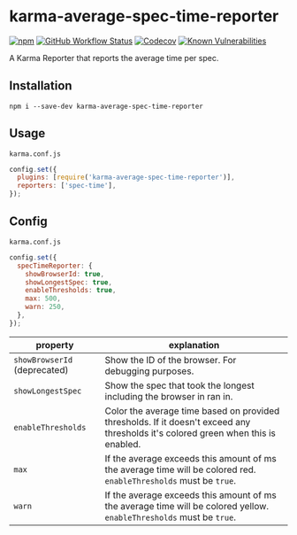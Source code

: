 # karma-average-spec-time-reporter

[![npm](https://img.shields.io/npm/v/karma-average-spec-time-reporter?style=flat-square)](https://www.npmjs.com/package/karma-average-spec-time-reporter)
[![GitHub Workflow Status](https://img.shields.io/github/workflow/status/beyerleinf/karma-average-spec-time-reporter/CI?style=flat-square)](https://travis-ci.org/beyerleinf/karma-average-spec-time-reporter)
[![Codecov](https://img.shields.io/codecov/c/github/beyerleinf/karma-average-spec-time-reporter?style=flat-square)](https://codecov.io/gh/beyerleinf/karma-average-spec-time-reporter)
[![Known Vulnerabilities](https://snyk.io/test/github/beyerleinf/karma-average-spec-time-reporter/badge.svg?style=flat-square)](https://snyk.io/test/github/beyerleinf/karma-average-spec-time-reporter)

A Karma Reporter that reports the average time per spec.

## Installation

```shell
npm i --save-dev karma-average-spec-time-reporter
```

## Usage

`karma.conf.js`

```js
config.set({
  plugins: [require('karma-average-spec-time-reporter')],
  reporters: ['spec-time'],
});
```

## Config

`karma.conf.js`

```js
config.set({
  specTimeReporter: {
    showBrowserId: true,
    showLongestSpec: true,
    enableThresholds: true,
    max: 500,
    warn: 250,
  },
});
```

| property                     | explanation                                                                                                                       |
| ---------------------------- | --------------------------------------------------------------------------------------------------------------------------------- |
| `showBrowserId` (deprecated) | Show the ID of the browser. For debugging purposes.                                                                               |
| `showLongestSpec`            | Show the spec that took the longest including the browser in ran in.                                                              |
| `enableThresholds`           | Color the average time based on provided thresholds. If it doesn't exceed any thresholds it's colored green when this is enabled. |
| `max`                        | If the average exceeds this amount of ms the average time will be colored red. `enableThresholds` must be `true`.                 |
| `warn`                       | If the average exceeds this amount of ms the average time will be colored yellow. `enableThresholds` must be `true`.              |
